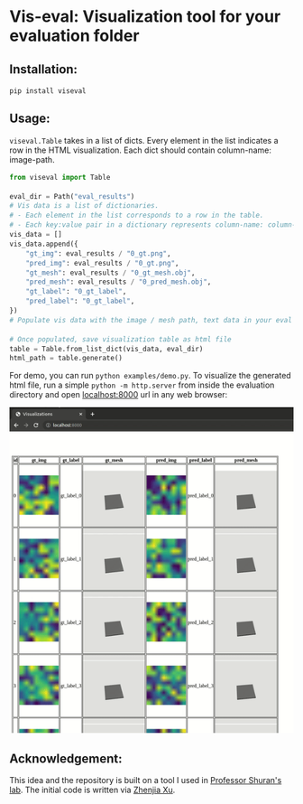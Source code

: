 # Vis-eval: Visualization tool for your evaluation folder 

## Installation:
```
pip install viseval
```

## Usage:
`viseval.Table` takes in a list of dicts. Every element in the list indicates
a row in the HTML visualization. Each dict should contain column-name: image-path.

```python
from viseval import Table

eval_dir = Path("eval_results")
# Vis data is a list of dictionaries.
# - Each element in the list corresponds to a row in the table.
# - Each key:value pair in a dictionary represents column-name: column-data.
vis_data = []
vis_data.append({
    "gt_img": eval_results / "0_gt.png",
    "pred_img": eval_results / "0_gt.png",
    "gt_mesh": eval_results / "0_gt_mesh.obj",
    "pred_mesh": eval_results / "0_pred_mesh.obj",
    "gt_label": "0_gt_label",
    "pred_label": "0_gt_label",
})
# Populate vis data with the image / mesh path, text data in your eval folder.

# Once populated, save visualization table as html file
table = Table.from_list_dict(vis_data, eval_dir)
html_path = table.generate()
```

For demo, you can run `python examples/demo.py`. To visualize the generated html file, run a simple `python -m http.server` from inside the evaluation directory and open [localhost:8000](localhost:8000) url in any web browser:

![Sample visualization](resources/demo.gif)

## Acknowledgement:
This idea and the repository is built on a tool I used in [Professor Shuran's lab](https://cair.cs.columbia.edu/index.html).
The initial code is written via [Zhenjia Xu](https://www.zhenjiaxu.com/).
